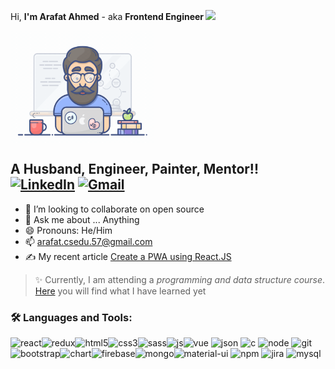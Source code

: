 Hi, **I'm Arafat Ahmed** - aka **Frontend Engineer  <img src="https://media.giphy.com/media/hvRJCLFzcasrR4ia7z/giphy.gif" width="24">**

 <img align="center" alt="GIF" src="https://github.com/olla-world/olla-world/blob/main/me.gif?raw=true" width="230" height="180" />

 
**A Husband, Engineer, Painter, Mentor!!** 
<br/>
[<img src="https://img.icons8.com/bubbles/50/000000/linkedin.png" alt="LinkedIn"/>][linkedin]
[<img src="https://img.icons8.com/bubbles/50/000000/gmail.png" alt="Gmail"/>][gmail]
---
- 👬 I’m looking to collaborate on open source
- 💬 Ask me about ... Anything
- 😄 Pronouns: He/Him
- 📫 arafat.csedu.57@gmail.com
- ✍️ My recent article [Create a PWA using React.JS](https://medium.com/@arafatahmedtanimcsedu57/progressive-web-apps-with-create-react-app-ca0c955ab798)

> :sparkles: Currently, I am attending a _programming and data structure course_. [Here](https://pattho-dhara.web.app/) you will find what I have learned yet

### 🛠️ Languages and Tools:
<img align="left" alt="react" src="https://img.shields.io/badge/React-20232A?style=for-the-badge&logo=react&logoColor=61DAFB"/>
<img align="left" alt="redux" src="https://img.shields.io/badge/Redux-593D88?style=for-the-badge&logo=redux&logoColor=white"/>
<imghammer_and_wrench  alt="react-router" src="https://img.shields.io/badge/React_Router-CA4245?style=for-the-badge&logo=react-router&logoColor=white"/>
<img alt="vue" src="https://img.shields.io/badge/Vue.js-35495E?style=for-the-badge&logo=vuedotjs&logoColor=4FC08D"/>
<img align="left" alt="html5" src="https://img.shields.io/badge/HTML5-E34F26?style=for-the-badge&logo=html5&logoColor=white" />
<img align="left" alt="css3" src="https://img.shields.io/badge/CSS3-1572B6?style=for-the-badge&logo=css3&logoColor=white" />
<img align="left" alt="sass" src="https://img.shields.io/badge/Sass-CC6699?style=for-the-badge&logo=sass&logoColor=white" />
<img alt="json" src="https://img.shields.io/badge/json-5E5C5C?style=for-the-badge&logo=json&logoColor=white"/>
<img align="left" alt="js" src="https://img.shields.io/badge/JavaScript-F7DF1E?style=for-the-badge&logo=javascript&logoColor=black" />
<img alt="c" src="https://img.shields.io/badge/C-00599C?style=for-the-badge&logo=c&logoColor=white" />
<img alt="node" src="https://img.shields.io/badge/Node.js-339933?style=for-the-badge&logo=nodedotjs&logoColor=white"/>
<img alt="git" src="https://img.shields.io/badge/Git-F05032?style=for-the-badge&logo=git&logoColor=white" />
<img align="left" alt="bootstrap" src="https://img.shields.io/badge/Bootstrap-563D7C?style=for-the-badge&logo=bootstrap&logoColor=white"/>
<img alt="material-ui" src="https://img.shields.io/badge/Material--UI-0081CB?style=for-the-badge&logo=material-ui&logoColor=white"/>
<img align="left" alt="chart" src="https://img.shields.io/badge/Chart.js-FF6384?style=for-the-badge&logo=chartdotjs&logoColor=white"/>
<img alt="npm" src="https://img.shields.io/badge/npm-CB3837?style=for-the-badge&logo=npm&logoColor=white"/>
<img alt="jira" src="https://img.shields.io/badge/Jira-0052CC?style=for-the-badge&logo=Jira&logoColor=white"/>
<img align="left" alt="firebase" src="https://img.shields.io/badge/firebase-ffca28?style=for-the-badge&logo=firebase&logoColor=black"/>
<img align="left" alt="mongo" src="https://img.shields.io/badge/MongoDB-4EA94B?style=for-the-badge&logo=mongodb&logoColor=white"/>
<img alt="mysql" src="https://img.shields.io/badge/MySQL-00000F?style=for-the-badge&logo=mysql&logoColor=white"/>

[linkedin]: https://www.linkedin.com/in/arafatahmed/
[gmail]: mailto:arafat.csedu.57@gmail.com

